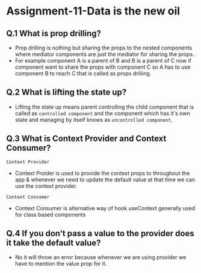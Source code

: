 # Assignment-11-Data is the new oil

## Q.1 What is prop drilling?

- Prop drilling is nothing but sharing the props to the nested components where mediator components are just the mediator for sharing the props.
- For example component A is a parent of B and B is a parent of C now if component want to share the props with component C so A has to use component B to reach C that is called as props driliing.

## Q.2 What is lifting the state up?

- Lifting the state up means parent controlling the child component that is called as `controlled component` and the component which has it's own state and managing by itself knows as `uncontrolled component`.

## Q.3 What is Context Provider and Context Consumer?

`Context Provider`

- Context Proider is used to provide the context props to throughout the app & whenever we need to update the default value at that time we can use the context provider.

`Context Consumer`

- Context Consumer is alternative way of hook useContext generally used for class based components

## Q.4 If you don’t pass a value to the provider does it take the default value?

- No it will throw an error because whenever we are using provider we have to mention the value prop for it.
